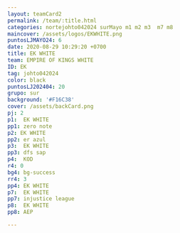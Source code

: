 ```yaml
---
layout: teamCard2
permalink: /team/:title.html
categories: nortejohto042024 surMayo m1 m2 m3  m7 m8
maincover: /assets/logos/EKWHITE.png
puntosLJMAYO24: 6
date: 2020-08-29 10:29:20 +0700
title: EK WHITE
team: EMPIRE OF KINGS WHITE
ID: EK
tag: johto042024
color: black
puntosLJ202404: 20
grupo: sur
background: '#F16C38'
cover: /assets/backCard.png
pj: 2
p1:  EK WHITE
pp1: zero note
p2: EK WHITE
pp2: er azul
p3:  EK WHITE
pp3: dfs sap
p4:  KOD
r4: 0
bg4: bg-success
rr4: 3
pp4: EK WHITE
p7:  EK WHITE
pp7: injustice league
p8:  EK WHITE
pp8: AEP

---
```



